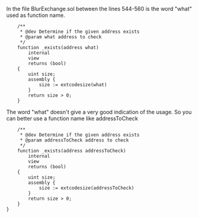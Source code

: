 In the file BlurExchange.sol between the lines 544-560 is the word "what" used as function name. 

```
    /**
     * @dev Determine if the given address exists
     * @param what address to check
     */
    function _exists(address what)
        internal
        view
        returns (bool)
    {
        uint size;
        assembly {
            size := extcodesize(what)
        }
        return size > 0;
    }
```
The word "what" doesn't give a very good indication of the usage. So you can better use a function name like addressToCheck

```
    /**
     * @dev Determine if the given address exists
     * @param addressToCheck address to check
     */
    function _exists(address addressToCheck)
        internal
        view
        returns (bool)
    {
        uint size;
        assembly {
            size := extcodesize(addressToCheck)
        }
        return size > 0;
    }
}
```